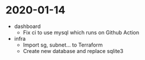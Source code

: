 # 2020-01-14

- dashboard
  - Fix ci to use mysql which runs on Github Action
- infra
  - Import sg, subnet... to Terraform
  - Create new database and replace sqlite3
